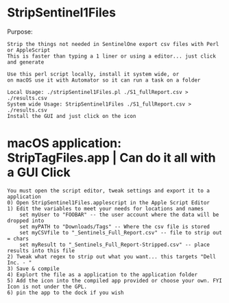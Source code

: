 # StripSentinel1Files


Purpose: 

	Strip the things not needed in SentinelOne export csv files with Perl or AppleScript
	This is faster than typing a 1 liner or using a editor... just click and generate

	Use this perl script locally, install it system wide, or 
    on macOS use it with Automator so it can run a task on a folder

	Local Usage: ./stripSentinel1Files.pl ./S1_fullReport.csv > ./results.csv
 	System wide Usage: StripSentinel1Files ./S1_fullReport.csv > ./results.csv
	Install the GUI and just click on the icon


macOS application: StripTagFiles.app | Can do it all with a GUI Click
=====
	You must open the script editor, tweak settings and export it to a application
	0) Open StripSentinel1Files.applescript in the Apple Script Editor
	1) Edit the variables to meet your needs for locations and names
    	set myUser to "FOOBAR" -- the user account where the data will be dropped into
    	set myPATH to "Downloads/Tags" -- Where the csv file is stored
    	set myCSVfile to "_Sentinels_Full_Report.csv" -- file to strip out = chars
    	set myResult to "_Sentinels_Full_Report-Stripped.csv" -- place results into this file
    2) Tweak what regex to strip out what you want... this targets "Dell Inc. - "
    3) Save & compile
	4) Explort the file as a application to the application folder 
	5) Add the icon into the compiled app provided or choose your own. FYI Icon is not under the GPL.
	6) pin the app to the dock if you wish
    
	